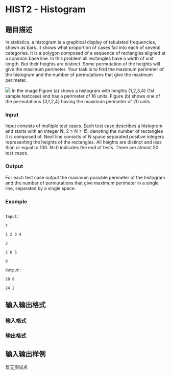 # HIST2 - Histogram

## 题目描述

 In statistics, a histogram is a graphical display of tabulated frequencies, shown as bars. It shows what proportion of cases fall into each of several categories. It is a polygon composed of a sequence of rectangles aligned at a common base line. In this problem all rectangles have a width of unit length. But their heights are distinct. Some permutation of the heights will give the maximum perimeter. Your task is to find the maximum perimeter of the histogram and the number of permutations that give the maximum perimeter.

![](https://cdn.luogu.com.cn/upload/vjudge_pic/SP3436/4c2056d186a59f572928fb4a350120d182941c38.png) In the image Figure (a) shows a histogram with heights {1,2,3,4} (1st sample testcase) and has a perimeter of 16 units. Figure (b) shows one of the permutations {3,1,2,4} having the maximum perimeter of 20 units.

### Input

Input consists of multiple test cases. Each test case describes a histogram and starts with an integer **N**, 2 ≤ N ≤ 15, denoting the number of rectangles it is composed of. Next line consists of N space separated positive integers representing the heights of the rectangles. All heights are distinct and less than or equal to 100. N=0 indicates the end of tests. There are atmost 50 test cases.

### Output

For each test case output the maximum possible perimeter of the histogram and the number of permutations that give maximum perimeter in a single line, separated by a single space.

### Example

```

Input:

4

1 2 3 4

3

2 6 5

0

Output:

20 8

24 2

```

## 输入输出格式

### 输入格式

### 输出格式

## 输入输出样例

暂无测试点

